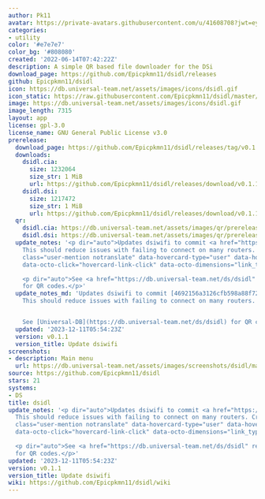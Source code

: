 ```yaml
---
author: Pk11
avatar: https://private-avatars.githubusercontent.com/u/41608708?jwt=eyJhbGciOiJIUzI1NiIsInR5cCI6IkpXVCJ9.eyJpc3MiOiJnaXRodWIuY29tIiwiYXVkIjoicmF3LmdpdGh1YnVzZXJjb250ZW50LmNvbSIsImtleSI6ImtleTEiLCJleHAiOjE3MzQ2NTcwMDAsIm5iZiI6MTczNDY1NTgwMCwicGF0aCI6Ii91LzQxNjA4NzA4In0.Dzn0OyEy5thwmLWgm8bZo2IANC5srnMxGR_OF3gR50s&v=4
categories:
- utility
color: '#e7e7e7'
color_bg: '#808080'
created: '2022-06-14T07:42:22Z'
description: A simple QR based file downloader for the DSi
download_page: https://github.com/Epicpkmn11/dsidl/releases
github: Epicpkmn11/dsidl
icon: https://db.universal-team.net/assets/images/icons/dsidl.gif
icon_static: https://raw.githubusercontent.com/Epicpkmn11/dsidl/master/resources/icon/icon.0.png
image: https://db.universal-team.net/assets/images/icons/dsidl.gif
image_length: 7315
layout: app
license: gpl-3.0
license_name: GNU General Public License v3.0
prerelease:
  download_page: https://github.com/Epicpkmn11/dsidl/releases/tag/v0.1.1
  downloads:
    dsidl.cia:
      size: 1232064
      size_str: 1 MiB
      url: https://github.com/Epicpkmn11/dsidl/releases/download/v0.1.1/dsidl.cia
    dsidl.dsi:
      size: 1217472
      size_str: 1 MiB
      url: https://github.com/Epicpkmn11/dsidl/releases/download/v0.1.1/dsidl.dsi
  qr:
    dsidl.cia: https://db.universal-team.net/assets/images/qr/prerelease/dsidl-cia.png
    dsidl.dsi: https://db.universal-team.net/assets/images/qr/prerelease/dsidl-dsi.png
  update_notes: '<p dir="auto">Updates dsiwifi to commit <a href="https://github.com/shinyquagsire23/dsiwifi/commit/4692156a3126cfb598a88f72a4669d38642e4d1f">4692156a3126cfb598a88f72a4669d38642e4d1f</a>.
    This should reduce issues with failing to connect on many routers. Credit to <a
    class="user-mention notranslate" data-hovercard-type="user" data-hovercard-url="/users/Yackerw/hovercard"
    data-octo-click="hovercard-link-click" data-octo-dimensions="link_type:self" href="https://github.com/Yackerw">@Yackerw</a>.</p>

    <p dir="auto">See <a href="https://db.universal-team.net/ds/dsidl" rel="nofollow">Universal-DB</a>
    for QR codes.</p>'
  update_notes_md: 'Updates dsiwifi to commit [4692156a3126cfb598a88f72a4669d38642e4d1f](https://github.com/shinyquagsire23/dsiwifi/commit/4692156a3126cfb598a88f72a4669d38642e4d1f).
    This should reduce issues with failing to connect on many routers. Credit to @Yackerw.


    See [Universal-DB](https://db.universal-team.net/ds/dsidl) for QR codes.'
  updated: '2023-12-11T05:54:23Z'
  version: v0.1.1
  version_title: Update dsiwifi
screenshots:
- description: Main menu
  url: https://db.universal-team.net/assets/images/screenshots/dsidl/main-menu.png
source: https://github.com/Epicpkmn11/dsidl
stars: 21
systems:
- DS
title: dsidl
update_notes: '<p dir="auto">Updates dsiwifi to commit <a href="https://github.com/shinyquagsire23/dsiwifi/commit/4692156a3126cfb598a88f72a4669d38642e4d1f">4692156a3126cfb598a88f72a4669d38642e4d1f</a>.
  This should reduce issues with failing to connect on many routers. Credit to <a
  class="user-mention notranslate" data-hovercard-type="user" data-hovercard-url="/users/Yackerw/hovercard"
  data-octo-click="hovercard-link-click" data-octo-dimensions="link_type:self" href="https://github.com/Yackerw">@Yackerw</a>.</p>

  <p dir="auto">See <a href="https://db.universal-team.net/ds/dsidl" rel="nofollow">Universal-DB</a>
  for QR codes.</p>'
updated: '2023-12-11T05:54:23Z'
version: v0.1.1
version_title: Update dsiwifi
wiki: https://github.com/Epicpkmn11/dsidl/wiki
---
```

